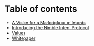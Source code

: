 # Table of contents

* [A Vision for a Marketplace of Intents](README.md)
* [Introducing the Nimble Intent Protocol](introducing-the-nimble-intent-protocol.md)
* [Values](<README (1).md>)
* [Whitepaper](whitepaper.md)
